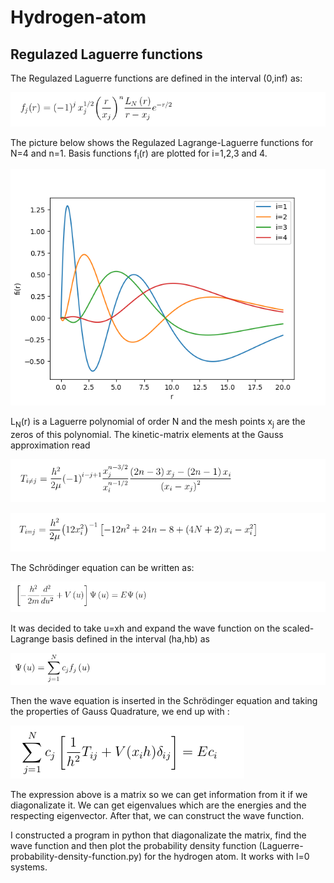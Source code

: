 # Hydrogen-atom

## Regulazed Laguerre functions
The Regulazed Laguerre functions are defined in the interval (0,inf) as:


![Regulazed Laguerre functions](src/RegularizedLagrangeLaguerre.png)


The picture below shows the Regulazed Lagrange-Laguerre functions for N=4 and n=1. Basis functions f<sub>i</sub>(r) are plotted for i=1,2,3 and 4.


![Regulazed Laguerre functions](RegularizedLagrange-LaguerreFunctions.png)

L<sub>N</sub>(r) is a Laguerre polynomial of order N and the mesh points x<sub>j</sub> are the zeros of this polynomial. The kinetic-matrix elements at the Gauss approximation read

![LaguerreKineticMatrix1](src/LaguerreKineticMatrix1.png)

![LaguerreKineticMatrix2](src/LaguerreKineticMatrix2.png)

The Schrödinger equation can be written as:

![SchroEquation](src/SchroEquation.png)


It was decided to take u=xh and expand the wave function on the scaled-Lagrange basis defined in the interval (ha,hb) as

![phiu](src/phiu.png)

Then the wave equation is inserted in the Schrödinger equation and taking the properties of Gauss Quadrature, we end up with :

![PropiosVectors](src/PropiosVectors.png)


The expression above is a matrix so we can get information from it if we diagonalizate it. We can get eigenvalues which are the energies and the respecting eigenvector. After that, we can construct the wave function.

I constructed a program in python that diagonalizate the matrix, find the wave function and then plot the probability density function (Laguerre-probability-density-function.py) for the hydrogen atom. It works with l=0 systems.



